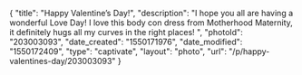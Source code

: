 {
    "title": "Happy Valentine’s Day!",
    "description": "I hope you all are having a wonderful Love Day! I love this body con dress from Motherhood Maternity, it definitely hugs all my curves in the right places! ",
    "photoId": "203003093",
    "date_created": "1550171976",
    "date_modified": "1550172409",
    "type": "captivate",
    "layout": "photo",
    "url": "\/p\/happy-valentines-day\/203003093"
}
